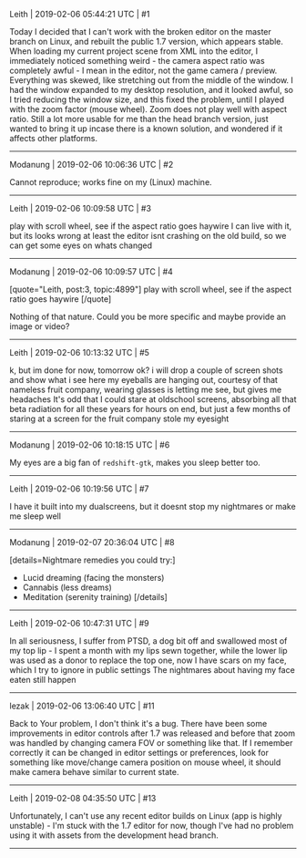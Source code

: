 Leith | 2019-02-06 05:44:21 UTC | #1

Today I decided that I can't work with the broken editor on the master branch on Linux, and rebuilt the public 1.7 version, which appears stable. When loading my current project scene from XML into the editor, I immediately noticed something weird - the camera aspect ratio was completely awful - I mean in the editor, not the game camera / preview. Everything was skewed, like stretching out from the middle of the window. I had the window expanded to my desktop resolution, and it looked awful, so I tried reducing the window size, and this fixed the problem, until I played with the zoom factor (mouse wheel). Zoom does not play well with aspect ratio. Still a lot more usable for me than the head branch version, just wanted to bring it up incase there is a known solution, and wondered if it affects other platforms.

-------------------------

Modanung | 2019-02-06 10:06:36 UTC | #2

Cannot reproduce; works fine on my (Linux) machine.

-------------------------

Leith | 2019-02-06 10:09:58 UTC | #3

play with scroll wheel, see if the aspect ratio goes haywire
I can live with it, but its looks wrong
at least the editor isnt crashing on the old build, so we can get some eyes on whats changed

-------------------------

Modanung | 2019-02-06 10:09:57 UTC | #4

[quote="Leith, post:3, topic:4899"]
play with scroll wheel, see if the aspect ratio goes haywire
[/quote]

Nothing of that nature. Could you be more specific and maybe provide an image or video?

-------------------------

Leith | 2019-02-06 10:13:32 UTC | #5

k, but im done for now, tomorrow ok? i will drop a couple of screen shots and show what i see here
my eyeballs are hanging out, courtesy of that nameless fruit company, wearing glasses is letting me see, but gives me headaches
It's odd that I could stare at oldschool screens, absorbing all that beta radiation for all these years for hours on end, but just a few months of staring at a screen for the fruit company stole my eyesight

-------------------------

Modanung | 2019-02-06 10:18:15 UTC | #6

My eyes are a big fan of `redshift-gtk`, makes you sleep better too.

-------------------------

Leith | 2019-02-06 10:19:56 UTC | #7

I have it built into my dualscreens, but it doesnt stop my nightmares or make me sleep well

-------------------------

Modanung | 2019-02-07 20:36:04 UTC | #8

[details=Nightmare remedies you could try:]
* Lucid dreaming (facing the monsters)
* Cannabis (less dreams)
* Meditation (serenity training)
[/details]

-------------------------

Leith | 2019-02-06 10:47:31 UTC | #9

In all seriousness, I suffer from PTSD, a dog bit off and swallowed most of my top lip - I spent a month with my lips sewn together, while the lower lip was used as a donor to replace the top one, now I have scars on my face, which I try to ignore in public settings
The nightmares about having my face eaten still happen

-------------------------

lezak | 2019-02-06 13:06:40 UTC | #11

Back to Your problem, I don't think it's a bug. There have been some improvements in editor controls after 1.7 was released and before that zoom was handled by changing camera FOV or something like that. If I remember correctly it can be changed in editor settings or preferences, look for something like move/change camera position on mouse wheel, it should make camera behave similar to current state.

-------------------------

Leith | 2019-02-08 04:35:50 UTC | #13

Unfortunately, I can't use any recent editor builds on Linux (app is highly unstable) - I'm stuck with the 1.7 editor for now, though I've had no problem using it with assets from the development head branch.

-------------------------

